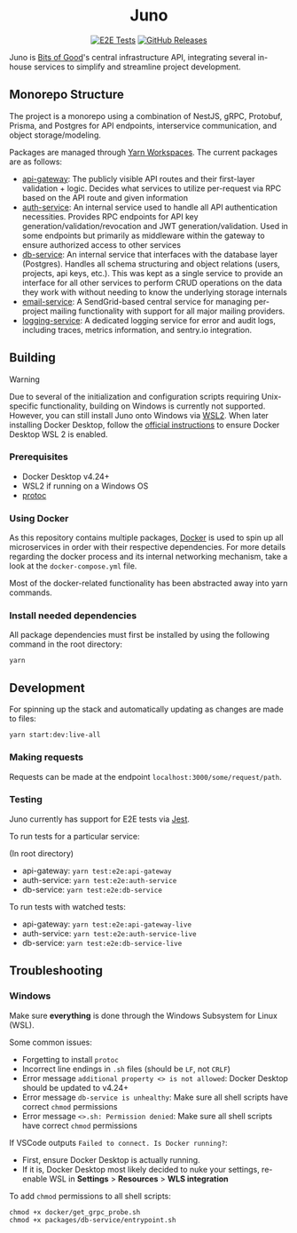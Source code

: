 <h1 align="center">
  Juno
</h1>

<div align="center">

  <a href="">![E2E Tests](https://github.com/GTBItsOfGood/juno/actions/workflows/e2e-tests.yml/badge.svg)</a> 
  <a href="">![GitHub Releases](https://img.shields.io/github/v/release/GTBitsOfGood/juno?include_prereleases)</a>

</div>


Juno is [Bits of Good](https://bitsofgood.org/)'s central infrastructure API, integrating several in-house services to simplify and streamline project development.

## Monorepo Structure

The project is a monorepo using a combination of NestJS, gRPC, Protobuf, Prisma, and Postgres for API endpoints, interservice communication, and object storage/modeling.

Packages are managed through [Yarn Workspaces](https://yarnpkg.com/features/workspaces). The current packages are as follows:

- [api-gateway](./packages/api-gateway/): The publicly visible API routes and their first-layer validation + logic. Decides what services to utilize per-request via RPC based on the API route and given information
- [auth-service](./packages/auth-service/): An internal service used to handle all API authentication necessities. Provides RPC endpoints for API key generation/validation/revocation and JWT generation/validation. Used in some endpoints but primarily as middleware within the gateway to ensure authorized access to other services
- [db-service](./packages/db-service/): An internal service that interfaces with the database layer (Postgres). Handles all schema structuring and object relations (users, projects, api keys, etc.). This was kept as a single service to provide an interface for all other services to perform CRUD operations on the data they work with without needing to know the underlying storage internals
- [email-service](./packages/email-service/): A SendGrid-based central service for managing per-project mailing functionality with support for all major mailing providers.
- [logging-service](./packages/logging-service/): A dedicated logging service for error and audit logs, including traces, metrics information, and sentry.io integration.

## Building

> [!WARNING]
> Due to several of the initialization and configuration scripts requiring Unix-specific functionality, building on Windows is currently not supported. However, you can still install Juno onto Windows via [WSL2](https://learn.microsoft.com/en-us/windows/wsl/install). When later installing Docker Desktop, follow the [official instructions](https://docs.docker.com/desktop/wsl/) to ensure Docker Desktop WSL 2 is enabled.

### Prerequisites

- Docker Desktop v4.24+
- WSL2 if running on a Windows OS
- [protoc](https://github.com/protocolbuffers/protobuf)

### Using Docker

As this repository contains multiple packages, [Docker](https://www.docker.com/) is used to spin up all microservices in order with their respective dependencies. For more details regarding the docker process and its internal networking mechanism, take a look at the `docker-compose.yml` file.

Most of the docker-related functionality has been abstracted away into yarn commands.

### Install needed dependencies

All package dependencies must first be installed by using the following command in the root directory:

```
yarn
```

## Development

For spinning up the stack and automatically updating as changes are made to files:

```
yarn start:dev:live-all
```

### Making requests

Requests can be made at the endpoint `localhost:3000/some/request/path`.

### Testing

Juno currently has support for E2E tests via [Jest](https://jestjs.io/).

To run tests for a particular service:

(In root directory)

- api-gateway: `yarn test:e2e:api-gateway`
- auth-service: `yarn test:e2e:auth-service`
- db-service: `yarn test:e2e:db-service`

To run tests with watched tests:

- api-gateway: `yarn test:e2e:api-gateway-live`
- auth-service: `yarn test:e2e:auth-service-live`
- db-service: `yarn test:e2e:db-service-live`

## Troubleshooting

### Windows

Make sure **everything** is done through the Windows Subsystem for Linux (WSL).

Some common issues:
- Forgetting to install `protoc`
- Incorrect line endings in `.sh` files (should be `LF`, not `CRLF`)
- Error message `additional property <> is not allowed`: Docker Desktop should be updated to v4.24+
- Error message `db-service is unhealthy`: Make sure all shell scripts have correct `chmod` permissions
- Error message `<>.sh: Permission denied`: Make sure all shell scripts have correct `chmod` permissions

If VSCode outputs `Failed to connect. Is Docker running?`:

- First, ensure Docker Desktop is actually running.
- If it is, Docker Desktop most likely decided to nuke your settings, re-enable WSL in **Settings** > **Resources** > **WLS integration**

To add `chmod` permissions to all shell scripts:
```
chmod +x docker/get_grpc_probe.sh
chmod +x packages/db-service/entrypoint.sh
```

